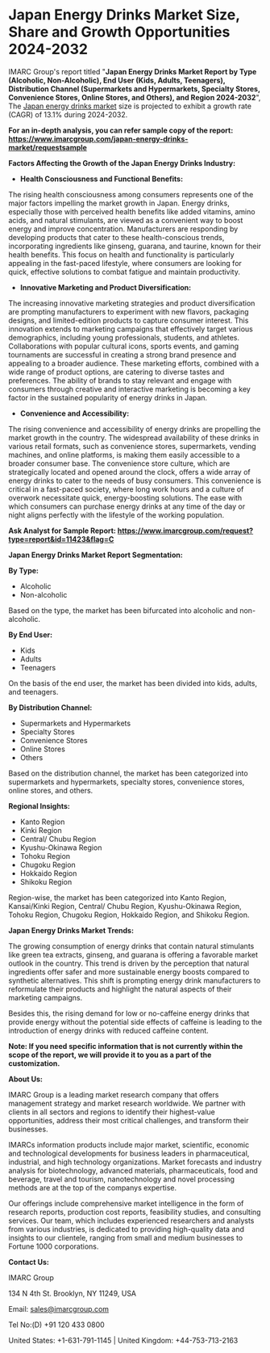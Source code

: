﻿# **Japan Energy Drinks Market Size, Share and Growth Opportunities 2024-2032**
IMARC Group's report titled "**Japan Energy Drinks Market Report by Type (Alcoholic, Non-Alcoholic), End User (Kids, Adults, Teenagers), Distribution Channel (Supermarkets and Hypermarkets, Specialty Stores, Convenience Stores, Online Stores, and Others), and Region 2024-2032**", The [Japan energy drinks market](https://www.imarcgroup.com/japan-energy-drinks-market) size is projected to exhibit a growth rate (CAGR) of 13.1% during 2024-2032.

**For an in-depth analysis, you can refer sample copy of the report: <https://www.imarcgroup.com/japan-energy-drinks-market/requestsample>**

**Factors Affecting the Growth of the Japan Energy Drinks Industry:**

- **Health Consciousness and Functional Benefits:** 

The rising health consciousness among consumers represents one of the major factors impelling the market growth in Japan. Energy drinks, especially those with perceived health benefits like added vitamins, amino acids, and natural stimulants, are viewed as a convenient way to boost energy and improve concentration. Manufacturers are responding by developing products that cater to these health-conscious trends, incorporating ingredients like ginseng, guarana, and taurine, known for their health benefits. This focus on health and functionality is particularly appealing in the fast-paced lifestyle, where consumers are looking for quick, effective solutions to combat fatigue and maintain productivity.

- **Innovative Marketing and Product Diversification:**

The increasing innovative marketing strategies and product diversification are prompting manufacturers to experiment with new flavors, packaging designs, and limited-edition products to capture consumer interest. This innovation extends to marketing campaigns that effectively target various demographics, including young professionals, students, and athletes. Collaborations with popular cultural icons, sports events, and gaming tournaments are successful in creating a strong brand presence and appealing to a broader audience. These marketing efforts, combined with a wide range of product options, are catering to diverse tastes and preferences. The ability of brands to stay relevant and engage with consumers through creative and interactive marketing is becoming a key factor in the sustained popularity of energy drinks in Japan.

- **Convenience and Accessibility:**

The rising convenience and accessibility of energy drinks are propelling the market growth in the country. The widespread availability of these drinks in various retail formats, such as convenience stores, supermarkets, vending machines, and online platforms, is making them easily accessible to a broader consumer base. The convenience store culture, which are strategically located and opened around the clock, offers a wide array of energy drinks to cater to the needs of busy consumers. This convenience is critical in a fast-paced society, where long work hours and a culture of overwork necessitate quick, energy-boosting solutions. The ease with which consumers can purchase energy drinks at any time of the day or night aligns perfectly with the lifestyle of the working population.

**Ask Analyst for Sample Report: <https://www.imarcgroup.com/request?type=report&id=11423&flag=C>**

**Japan Energy Drinks Market Report Segmentation:**

**By Type:**

- Alcoholic
- Non-alcoholic

Based on the type, the market has been bifurcated into alcoholic and non-alcoholic.

**By End User:**

- Kids
- Adults
- Teenagers

On the basis of the end user, the market has been divided into kids, adults, and teenagers.

**By Distribution Channel:**

- Supermarkets and Hypermarkets
- Specialty Stores
- Convenience Stores
- Online Stores
- Others

Based on the distribution channel, the market has been categorized into supermarkets and hypermarkets, specialty stores, convenience stores, online stores, and others.

**Regional Insights:**

- Kanto Region
- Kinki Region
- Central/ Chubu Region
- Kyushu-Okinawa Region
- Tohoku Region
- Chugoku Region
- Hokkaido Region
- Shikoku Region

Region-wise, the market has been categorized into Kanto Region, Kansai/Kinki Region, Central/ Chubu Region, Kyushu-Okinawa Region, Tohoku Region, Chugoku Region, Hokkaido Region, and Shikoku Region.

**Japan Energy Drinks Market Trends:**

The growing consumption of energy drinks that contain natural stimulants like green tea extracts, ginseng, and guarana is offering a favorable market outlook in the country. This trend is driven by the perception that natural ingredients offer safer and more sustainable energy boosts compared to synthetic alternatives. This shift is prompting energy drink manufacturers to reformulate their products and highlight the natural aspects of their marketing campaigns.

Besides this, the rising demand for low or no-caffeine energy drinks that provide energy without the potential side effects of caffeine is leading to the introduction of energy drinks with reduced caffeine content.

**Note: If you need specific information that is not currently within the scope of the report, we will provide it to you as a part of the customization.**

**About Us:**

IMARC Group is a leading market research company that offers management strategy and market research worldwide. We partner with clients in all sectors and regions to identify their highest-value opportunities, address their most critical challenges, and transform their businesses.

IMARCs information products include major market, scientific, economic and technological developments for business leaders in pharmaceutical, industrial, and high technology organizations. Market forecasts and industry analysis for biotechnology, advanced materials, pharmaceuticals, food and beverage, travel and tourism, nanotechnology and novel processing methods are at the top of the companys expertise.

Our offerings include comprehensive market intelligence in the form of research reports, production cost reports, feasibility studies, and consulting services. Our team, which includes experienced researchers and analysts from various industries, is dedicated to providing high-quality data and insights to our clientele, ranging from small and medium businesses to Fortune 1000 corporations.

**Contact Us:**

IMARC Group

134 N 4th St. Brooklyn, NY 11249, USA

Email: sales@imarcgroup.com

Tel No:(D) +91 120 433 0800

United States: +1-631-791-1145 | United Kingdom: +44-753-713-2163
